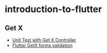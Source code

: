 # introduction-to-flutter

## Get X

- [Unit Test with Get X Controller](https://stackoverflow.com/questions/66685369/unit-testing-getxcontroller)
- [Flutter GetX forms validation](https://stackoverflow.com/questions/64544571/flutter-getx-forms-validation)

